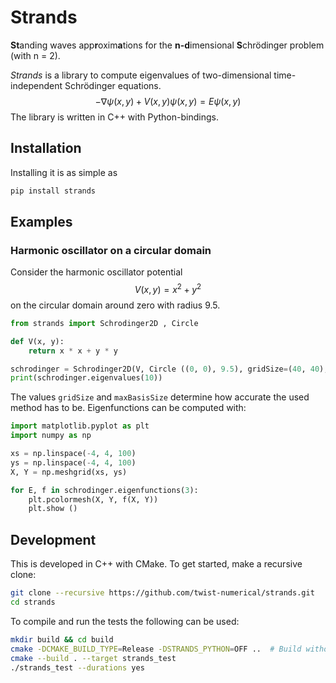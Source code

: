 # Strands

**St**anding waves app**r**oxim**a**tions for the **n-d**imensional **S**chrödinger problem (with n = 2).

*Strands* is a library to compute eigenvalues of two-dimensional time-independent Schrödinger equations.
$$
-\nabla \psi(x, y) + V(x, y) \psi(x, y) = E \psi(x, y)
$$
The library is written in C++ with Python-bindings.

## Installation

Installing it is as simple as
```sh
pip install strands
```

## Examples

### Harmonic oscillator on a circular domain

Consider the harmonic oscillator potential
$$
V(x, y) = x^2 + y^2
$$
on the circular domain around zero with radius $9.5$.

```python
from strands import Schrodinger2D , Circle

def V(x, y):
    return x * x + y * y

schrodinger = Schrodinger2D(V, Circle ((0, 0), 9.5), gridSize=(40, 40), maxBasisSize=30)
print(schrodinger.eigenvalues(10))
```

The values `gridSize` and `maxBasisSize` determine how accurate the used method has to be.
Eigenfunctions can be computed with:

```python
import matplotlib.pyplot as plt
import numpy as np

xs = np.linspace(-4, 4, 100)
ys = np.linspace(-4, 4, 100)
X, Y = np.meshgrid(xs, ys)

for E, f in schrodinger.eigenfunctions(3):
    plt.pcolormesh(X, Y, f(X, Y))
    plt.show ()
```

## Development

This is developed in C++ with CMake. To get started, make a recursive clone:
```sh
git clone --recursive https://github.com/twist-numerical/strands.git
cd strands
```

To compile and run the tests the following can be used:
```sh
mkdir build && cd build
cmake -DCMAKE_BUILD_TYPE=Release -DSTRANDS_PYTHON=OFF ..  # Build without python
cmake --build . --target strands_test
./strands_test --durations yes
```
